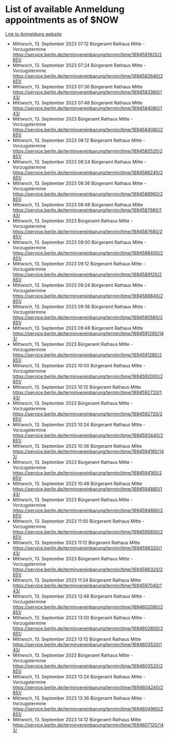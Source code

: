 # List of available Anmeldung appointments as of $NOW
[Link to Anmeldung website](https://service.berlin.de/terminvereinbarung/termin/tag.php?termin=1&anliegen[]=120686&dienstleisterlist=122210,122217,327316,122219,327312,122227,327314,122231,327346,122243,327348,122254,122252,329742,122260,329745,122262,329748,122271,327278,122273,327274,122277,327276,330436,122280,327294,122282,327290,122284,327292,122291,327270,122285,327266,122286,327264,122296,327268,150230,329760,122297,327286,122294,327284,122312,329763,122314,329775,122304,327330,122311,327334,122309,327332,317869,122281,327352,122279,329772,122283,122276,327324,122274,327326,122267,329766,122246,327318,122251,327320,122257,327322,122208,327298,122226,327300&herkunft=http%3A%2F%2Fservice.berlin.de%2Fdienstleistung%2F120686%2F)
- Mittwoch, 13. September 2023 07:12 Bürgeramt Rathaus Mitte - Vorzugstermine https://service.berlin.de/terminvereinbarung/termin/time/1694581920/2851/
- Mittwoch, 13. September 2023 07:24 Bürgeramt Rathaus Mitte - Vorzugstermine https://service.berlin.de/terminvereinbarung/termin/time/1694582640/2851/
- Mittwoch, 13. September 2023 07:36 Bürgeramt Rathaus Mitte https://service.berlin.de/terminvereinbarung/termin/time/1694583360/143/
- Mittwoch, 13. September 2023 07:48 Bürgeramt Rathaus Mitte https://service.berlin.de/terminvereinbarung/termin/time/1694584080/143/
- Mittwoch, 13. September 2023  Bürgeramt Rathaus Mitte - Vorzugstermine https://service.berlin.de/terminvereinbarung/termin/time/1694584080/2851/
- Mittwoch, 13. September 2023 08:12 Bürgeramt Rathaus Mitte - Vorzugstermine https://service.berlin.de/terminvereinbarung/termin/time/1694585520/2851/
- Mittwoch, 13. September 2023 08:24 Bürgeramt Rathaus Mitte - Vorzugstermine https://service.berlin.de/terminvereinbarung/termin/time/1694586240/2851/
- Mittwoch, 13. September 2023 08:36 Bürgeramt Rathaus Mitte - Vorzugstermine https://service.berlin.de/terminvereinbarung/termin/time/1694586960/2851/
- Mittwoch, 13. September 2023 08:48 Bürgeramt Rathaus Mitte https://service.berlin.de/terminvereinbarung/termin/time/1694587680/143/
- Mittwoch, 13. September 2023  Bürgeramt Rathaus Mitte - Vorzugstermine https://service.berlin.de/terminvereinbarung/termin/time/1694587680/2851/
- Mittwoch, 13. September 2023 09:00 Bürgeramt Rathaus Mitte - Vorzugstermine https://service.berlin.de/terminvereinbarung/termin/time/1694588400/2851/
- Mittwoch, 13. September 2023 09:12 Bürgeramt Rathaus Mitte - Vorzugstermine https://service.berlin.de/terminvereinbarung/termin/time/1694589120/2851/
- Mittwoch, 13. September 2023 09:24 Bürgeramt Rathaus Mitte - Vorzugstermine https://service.berlin.de/terminvereinbarung/termin/time/1694589840/2851/
- Mittwoch, 13. September 2023 09:36 Bürgeramt Rathaus Mitte - Vorzugstermine https://service.berlin.de/terminvereinbarung/termin/time/1694590560/2851/
- Mittwoch, 13. September 2023 09:48 Bürgeramt Rathaus Mitte https://service.berlin.de/terminvereinbarung/termin/time/1694591280/143/
- Mittwoch, 13. September 2023  Bürgeramt Rathaus Mitte - Vorzugstermine https://service.berlin.de/terminvereinbarung/termin/time/1694591280/2851/
- Mittwoch, 13. September 2023 10:00 Bürgeramt Rathaus Mitte - Vorzugstermine https://service.berlin.de/terminvereinbarung/termin/time/1694592000/2851/
- Mittwoch, 13. September 2023 10:12 Bürgeramt Rathaus Mitte https://service.berlin.de/terminvereinbarung/termin/time/1694592720/143/
- Mittwoch, 13. September 2023  Bürgeramt Rathaus Mitte - Vorzugstermine https://service.berlin.de/terminvereinbarung/termin/time/1694592720/2851/
- Mittwoch, 13. September 2023 10:24 Bürgeramt Rathaus Mitte - Vorzugstermine https://service.berlin.de/terminvereinbarung/termin/time/1694593440/2851/
- Mittwoch, 13. September 2023 10:36 Bürgeramt Rathaus Mitte https://service.berlin.de/terminvereinbarung/termin/time/1694594160/143/
- Mittwoch, 13. September 2023  Bürgeramt Rathaus Mitte - Vorzugstermine https://service.berlin.de/terminvereinbarung/termin/time/1694594160/2851/
- Mittwoch, 13. September 2023 10:48 Bürgeramt Rathaus Mitte https://service.berlin.de/terminvereinbarung/termin/time/1694594880/143/
- Mittwoch, 13. September 2023  Bürgeramt Rathaus Mitte - Vorzugstermine https://service.berlin.de/terminvereinbarung/termin/time/1694594880/2851/
- Mittwoch, 13. September 2023 11:00 Bürgeramt Rathaus Mitte - Vorzugstermine https://service.berlin.de/terminvereinbarung/termin/time/1694595600/2851/
- Mittwoch, 13. September 2023 11:12 Bürgeramt Rathaus Mitte https://service.berlin.de/terminvereinbarung/termin/time/1694596320/143/
- Mittwoch, 13. September 2023  Bürgeramt Rathaus Mitte - Vorzugstermine https://service.berlin.de/terminvereinbarung/termin/time/1694596320/2851/
- Mittwoch, 13. September 2023 11:24 Bürgeramt Rathaus Mitte https://service.berlin.de/terminvereinbarung/termin/time/1694597040/143/
- Mittwoch, 13. September 2023 12:48 Bürgeramt Rathaus Mitte - Vorzugstermine https://service.berlin.de/terminvereinbarung/termin/time/1694602080/2851/
- Mittwoch, 13. September 2023 13:00 Bürgeramt Rathaus Mitte - Vorzugstermine https://service.berlin.de/terminvereinbarung/termin/time/1694602800/2851/
- Mittwoch, 13. September 2023 13:12 Bürgeramt Rathaus Mitte https://service.berlin.de/terminvereinbarung/termin/time/1694603520/143/
- Mittwoch, 13. September 2023  Bürgeramt Rathaus Mitte - Vorzugstermine https://service.berlin.de/terminvereinbarung/termin/time/1694603520/2851/
- Mittwoch, 13. September 2023 13:24 Bürgeramt Rathaus Mitte - Vorzugstermine https://service.berlin.de/terminvereinbarung/termin/time/1694604240/2851/
- Mittwoch, 13. September 2023 13:36 Bürgeramt Rathaus Mitte - Vorzugstermine https://service.berlin.de/terminvereinbarung/termin/time/1694604960/2851/
- Mittwoch, 13. September 2023 14:12 Bürgeramt Rathaus Mitte https://service.berlin.de/terminvereinbarung/termin/time/1694607120/143/
